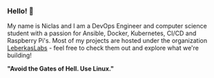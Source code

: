 ### Hello! 👋

My name is Niclas and I am a DevOps Engineer and computer science student with a passion for Ansible, Docker, Kubernetes, CI/CD and Raspberry Pi's. Most of my projects are hosted under the organization [LeberkasLabs](https://github.com/leberkaslabs) - feel free to check them out and explore what we're building!

**"Avoid the Gates of Hell. Use Linux."**

